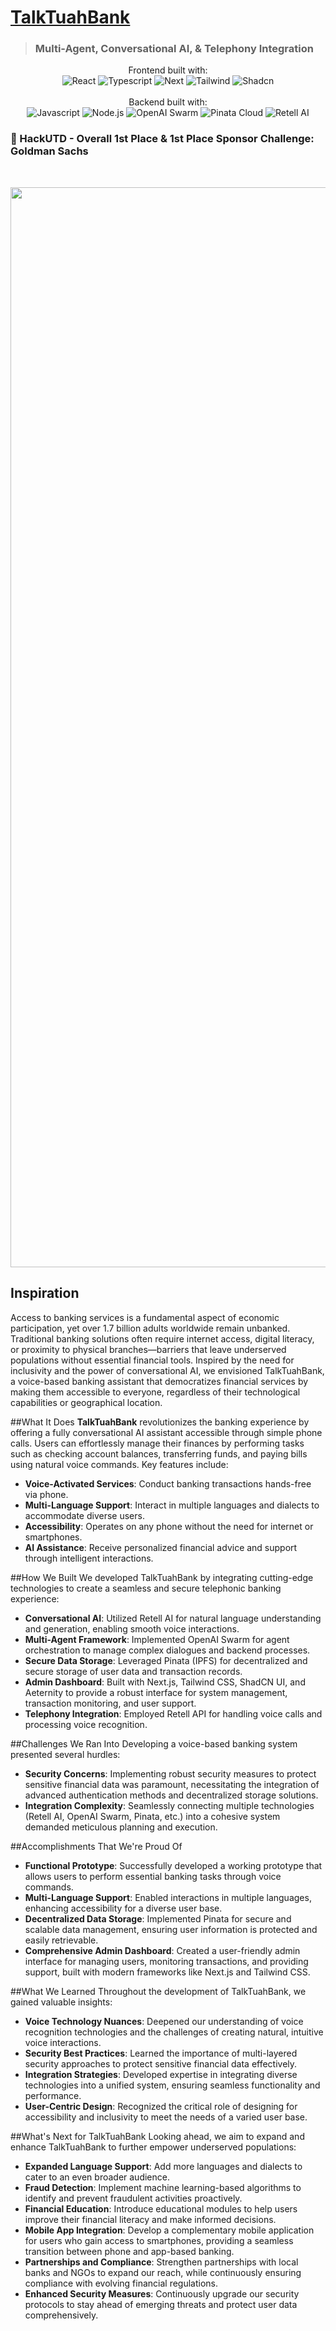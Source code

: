 # [TalkTuahBank]([https://devpost.com/software/splatnft](https://devpost.com/software/talktuahbank?ref_content=user-portfolio&ref_feature=in_progress))

> ### Multi-Agent, Conversational AI, & Telephony Integration

<p align="center">
  Frontend built with: <br>
  <img src=https://img.shields.io/badge/React-20232A?style=for-the-badge&logo=react&logoColor=61DAFB alt="React">
  <img src=https://img.shields.io/badge/TypeScript-007ACC?style=for-the-badge&logo=typescript&logoColor=white alt="Typescript">
  <img src=https://img.shields.io/badge/next%20js-000000?style=for-the-badge&logo=nextdotjs&logoColor=white alt="Next">
  <img src=https://img.shields.io/badge/Tailwind_CSS-38B2AC?style=for-the-badge&logo=tailwind-css&logoColor=white alt="Tailwind">
  <img src=https://img.shields.io/badge/shadcn-000000?style=for-the-badge&logo=shadcnui&logoColor=white alt="Shadcn">
  <br><br>
  Backend built with: <br>
  <img src=https://img.shields.io/badge/JavaScript-323330?style=for-the-badge&logo=javascript&logoColor=F7DF1E alt="Javascript">
  <img src=https://img.shields.io/badge/Node%20js-339933?style=for-the-badge&logo=nodedotjs&logoColor=white alt="Node.js">
  <img src="https://img.shields.io/badge/OpenAI_Swarm-34a853?style=for-the-badge&logo=openai&logoColor=white" alt="OpenAI Swarm">
  <img src="https://img.shields.io/badge/Pinata_Cloud-F2E3A1?style=for-the-badge&logo=pinata&logoColor=black" alt="Pinata Cloud">
  <img src="https://img.shields.io/badge/Retell_AI-FF7F50?style=for-the-badge&logo=retell&logoColor=white" alt="Retell AI">
  <br>
</p>

### 🏅 HackUTD - Overall 1st Place & 1st Place Sponsor Challenge: Goldman Sachs

<br>

<p align="center">
    <a href="https://devpost.com/software/talktuahbank?ref_content=user-portfolio&ref_feature=in_progress">
        <img width="1728" alt="Talk" src="https://github.com/user-attachments/assets/46459527-c8c5-4379-a0b4-e6aac1b96d76">
    </a>
</p>

## Inspiration
Access to banking services is a fundamental aspect of economic participation, yet over 1.7 billion adults worldwide remain unbanked. Traditional banking solutions often require internet access, digital literacy, or proximity to physical branches—barriers that leave underserved populations without essential financial tools. Inspired by the need for inclusivity and the power of conversational AI, we envisioned TalkTuahBank, a voice-based banking assistant that democratizes financial services by making them accessible to everyone, regardless of their technological capabilities or geographical location.

##What It Does
**TalkTuahBank** revolutionizes the banking experience by offering a fully conversational AI assistant accessible through simple phone calls. Users can effortlessly manage their finances by performing tasks such as checking account balances, transferring funds, and paying bills using natural voice commands. 
Key features include:
- **Voice-Activated Services**: Conduct banking transactions hands-free via phone.
- **Multi-Language Support**: Interact in multiple languages and dialects to accommodate diverse users.
- **Accessibility**: Operates on any phone without the need for internet or smartphones.
- **AI Assistance**: Receive personalized financial advice and support through intelligent interactions.

##How We Built
We developed TalkTuahBank by integrating cutting-edge technologies to create a seamless and secure telephonic banking experience:
- **Conversational AI**: Utilized Retell AI for natural language understanding and generation, enabling smooth voice interactions.
- **Multi-Agent Framework**: Implemented OpenAI Swarm for agent orchestration to manage complex dialogues and backend processes.
- **Secure Data Storage**: Leveraged Pinata (IPFS) for decentralized and secure storage of user data and transaction records.
- **Admin Dashboard**: Built with Next.js, Tailwind CSS, ShadCN UI, and Aeternity to provide a robust interface for system management, transaction monitoring, and user support.
- **Telephony Integration**: Employed Retell API for handling voice calls and processing voice recognition.

##Challenges We Ran Into
Developing a voice-based banking system presented several hurdles:
- **Security Concerns**: Implementing robust security measures to protect sensitive financial data was paramount, necessitating the integration of advanced authentication methods and decentralized storage solutions.
- **Integration Complexity**: Seamlessly connecting multiple technologies (Retell AI, OpenAI Swarm, Pinata, etc.) into a cohesive system demanded meticulous planning and execution.

##Accomplishments That We're Proud Of
- **Functional Prototype**: Successfully developed a working prototype that allows users to perform essential banking tasks through voice commands.
- **Multi-Language Support**: Enabled interactions in multiple languages, enhancing accessibility for a diverse user base.
- **Decentralized Data Storage**: Implemented Pinata for secure and scalable data management, ensuring user information is protected and easily retrievable.
- **Comprehensive Admin Dashboard**: Created a user-friendly admin interface for managing users, monitoring transactions, and providing support, built with modern frameworks like Next.js and Tailwind CSS.

##What We Learned
Throughout the development of TalkTuahBank, we gained valuable insights:
- **Voice Technology Nuances**: Deepened our understanding of voice recognition technologies and the challenges of creating natural, intuitive voice interactions.
- **Security Best Practices**: Learned the importance of multi-layered security approaches to protect sensitive financial data effectively.
- **Integration Strategies**: Developed expertise in integrating diverse technologies into a unified system, ensuring seamless functionality and performance.
- **User-Centric Design**: Recognized the critical role of designing for accessibility and inclusivity to meet the needs of a varied user base.

##What's Next for TalkTuahBank
Looking ahead, we aim to expand and enhance TalkTuahBank to further empower underserved populations:
- **Expanded Language Support**: Add more languages and dialects to cater to an even broader audience.
- **Fraud Detection**: Implement machine learning-based algorithms to identify and prevent fraudulent activities proactively.
- **Financial Education**: Introduce educational modules to help users improve their financial literacy and make informed decisions.
- **Mobile App Integration**: Develop a complementary mobile application for users who gain access to smartphones, providing a seamless transition between phone and app-based banking.
- **Partnerships and Compliance**: Strengthen partnerships with local banks and NGOs to expand our reach, while continuously ensuring compliance with evolving financial regulations.
- **Enhanced Security Measures**: Continuously upgrade our security protocols to stay ahead of emerging threats and protect user data comprehensively.
